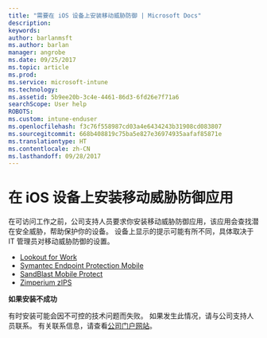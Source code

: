 ```yaml
---
title: "需要在 iOS 设备上安装移动威胁防御 | Microsoft Docs"
description: 
keywords: 
author: barlanmsft
ms.author: barlan
manager: angrobe
ms.date: 09/25/2017
ms.topic: article
ms.prod: 
ms.service: microsoft-intune
ms.technology: 
ms.assetid: 5b9ee20b-3c4e-4461-86d3-6fd26e7f71a6
searchScope: User help
ROBOTS: 
ms.custom: intune-enduser
ms.openlocfilehash: f3c76f558987cd03a4e6434243b31908cd083807
ms.sourcegitcommit: 668b408819c75ba5e827e36974935aafaf85871e
ms.translationtype: HT
ms.contentlocale: zh-CN
ms.lasthandoff: 09/28/2017
---
```

# <a name="install-mobile-threat-defense-on-your-ios-device"></a>在 iOS 设备上安装移动威胁防御应用


在可访问工作之前，公司支持人员要求你安装移动威胁防御应用，该应用会查找潜在安全威胁，帮助保护你的设备。 设备上显示的提示可能有所不同，具体取决于 IT 管理员对移动威胁防御的设置。


* [Lookout for Work](you-are-prompted-to-install-lookout-for-work-ios.md)
* [Symantec Endpoint Protection Mobile](you-are-prompted-to-install-skycure-ios.md)
* [SandBlast Mobile Protect](you-are-prompted-to-install-sandblast-ios.md)
* [Zimperium zIPS](you-are-prompted-to-install-zips-ios.md)

**如果安装不成功**

有时安装可能会因不可控的技术问题而失败。 如果发生此情况，请与公司支持人员联系。 有关联系信息，请查看[公司门户网站](https://portal.manage.microsoft.com)。
